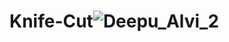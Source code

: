 # Knife-Cut![Deepu_Alvi_2](https://github.com/TeraLover-DA/Knife-Cut/assets/152311461/ad6ac123-59d5-43bb-bc1e-7c7527d50aaf)
